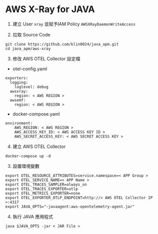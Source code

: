 # AWS X-Ray for JAVA

1. 建立 User `xray` 並賦予IAM Policy `AWSXRayDaemonWriteAccess`

2. 拉取 Source Code

```
git clone https://github.com/klin0024/java_apm.git
cd java_apm/aws-xray
```

3. 修改 AWS OTEL Collector 設定檔

- otel-config.yaml
```
exporters:
  logging:
    loglevel: debug
  awsxray:
    region: < AWS REGION >
  awsemf:
    region: < AWS REGION >
```

- docker-compose.yaml
```
environment:
    AWS_REGION: < AWS REGION >
    AWS_ACCESS_KEY_ID: < AWS ACCESS KEY ID >
    AWS_SECRET_ACCESS_KEY: < AWS SECRET ACCESS KEY >
```

4. 建立 AWS OTEL Collector

```
docker-compose up -d
```

3. 設置環境變數

```
export OTEL_RESOURCE_ATTRIBUTES=service.namespace=< APP Group >
export OTEL_SERVICE_NAME=< APP Name >
export OTEL_TRACES_SAMPLER=always_on
export OTEL_TRACES_EXPORTER=otlp
export OTEL_METRICS_EXPORTER=none
export OTEL_EXPORTER_OTLP_ENDPOINT=http://< AWS OTEL Collector IP >:4317
export JAVA_OPTS="-javaagent:aws-opentelemetry-agent.jar"
```

4. 執行 JAVA 應用程式

```
java $JAVA_OPTS -jar < JAR File >
```

